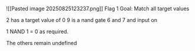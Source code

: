 ![[Pasted image 20250825123237.png]]
Flag 1
Goal: Match all target values

2 has a target value of 0
9 is a nand gate
6 and 7 and input on

1 NAND 1 = 0
as required.

The others remain undefined




